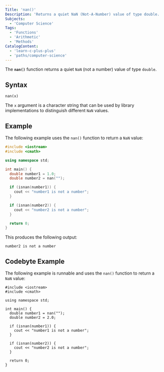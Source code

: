 ```yaml
---
Title: 'nan()'
Description: 'Returns a quiet NaN (Not-A-Number) value of type double.'
Subjects:
  - 'Computer Science'
Tags:
  - 'Functions'
  - 'Arithmetic'
  - 'Methods'
CatalogContent:
  - 'learn-c-plus-plus'
  - 'paths/computer-science'
---
```


The **`nan()`** function returns a quiet `NaN` (not a number) value of type `double`.

## Syntax

```pseudo
nan(x)
```

The `x` argument is a character string that can be used by library implementations to distinguish different `NaN` values.

## Example

The following example uses the `nan()` function to return a `NaN` value:

```cpp
#include <iostream>
#include <cmath>

using namespace std;

int main() {
  double number1 = 1.0;
  double number2 = nan("");

  if (isnan(number1)) {
    cout << "number1 is not a number";
  }

  if (isnan(number2)) {
    cout << "number2 is not a number";
  }

  return 0;
}
```

This produces the following output:

```shell
number2 is not a number
```

## Codebyte Example

The following example is runnable and uses the `nan()` function to return a `NaN` value:

```codebyte/cpp
#include <iostream>
#include <cmath>

using namespace std;

int main() {
  double number1 = nan("");
  double number2 = 2.0;

  if (isnan(number1)) {
    cout << "number1 is not a number";
  }

  if (isnan(number2)) {
    cout << "number2 is not a number";
  }

  return 0;
}
```
